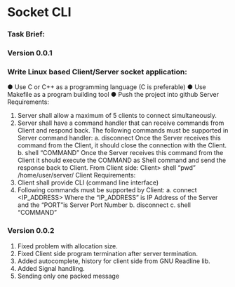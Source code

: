 # Socket CLI

### Task Brief:
### Version 0.0.1
### Write Linux based Client/Server socket application:
● Use C or C++ as a programming language (C is preferable)
● Use Makefile as a program building tool
● Push the project into github
Server Requirements:
1. Server shall allow a maximum of 5 clients to connect simultaneously.
2. Server shall have a command handler that can receive commands from Client and
respond back. The following commands must be supported in Server command handler:
a. disconnect
Once the Server receives this command from the Client, it should close the
connection with the Client.
b. shell “COMMAND”
Once the Server receives this command from the Client it should execute the
COMMAND as Shell command and send the response back to Client.
From Client side:
Client> shell “pwd”
/home/user/server/
Client Requirements:
1. Client shall provide CLI (command line interface)
2. Following commands must be supported by Client:
a. connect <IP_ADDRESS> <PORT>
Where the “IP_ADDRESS” is IP Address of the Server and the “PORT”is Server
Port Number
b. disconnect
c. shell “COMMAND”

### Version 0.0.2
1. Fixed problem with allocation size.
2. Fixed Client side program termination after server termination.
3. Added autocomplete, history for client side from GNU Readline lib.
4. Added Signal handling.
5. Sending only one packed message


